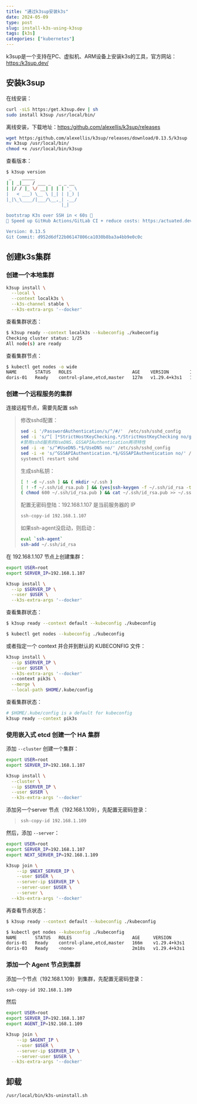 ```yaml
---
title: "通过k3sup安装k3s"
date: 2024-05-09
type: post
slug: install-k3s-using-k3sup
tags: [k3s]
categories: ["kubernetes"]
---
```


k3sup是一个支持在PC、虚拟机、ARM设备上安装k3s的工具，官方网站：<https:/k3sup.dev/>

## 安装k3sup

在线安装：

```bash
curl -sLS https:/get.k3sup.dev | sh
sudo install k3sup /usr/local/bin/
```

离线安装，下载地址：<https:/github.com/alexellis/k3sup/releases>

```bash
wget https:/github.com/alexellis/k3sup/releases/download/0.13.5/k3sup
mv k3sup /usr/local/bin/
chmod +x /usr/local/bin/k3sup
```

查看版本：

```bash
$ k3sup version
 _    _____
| | _|___ / ___ _   _ _ __
| |/ / |_ \/ __| | | | '_ \
|   < ___) \__ \ |_| | |_) |
|_|\_\____/|___/\__,_| .__/
                     |_|

bootstrap K3s over SSH in < 60s 🚀
🚀 Speed up GitHub Actions/GitLab CI + reduce costs: https:/actuated.dev

Version: 0.13.5
Git Commit: d952d6df22b06147806ca1030b8ba3a4bb9e0c0c
```



## 创建k3s集群

### 创建一个本地集群

```bash
k3sup install \
  --local \
  --context localk3s \
  --k3s-channel stable \
  --k3s-extra-args '--docker'
```

查看集群状态：

```bash
$ k3sup ready --context localk3s --kubeconfig ./kubeconfig
Checking cluster status: 1/25
All node(s) are ready
```

查看集群节点：

```bash
$ kubectl get nodes -o wide
NAME       STATUS   ROLES                       AGE    VERSION        INTERNAL-IP     EXTERNAL-IP   OS-IMAGE                KERNEL-VERSION                CONTAINER-RUNTIME
doris-01   Ready    control-plane,etcd,master   127m   v1.29.4+k3s1   192.168.1.107   <none>        CentOS Linux 7 (Core)   3.10.0-1160.71.1.el7.x86_64   docker:/25.0.4
```



### 创建一个远程服务的集群

连接远程节点，需要先配置 ssh

>
> 修改sshd配置：
>
> ```bash
> sed -i '/PasswordAuthentication/s/^/#/'  /etc/ssh/sshd_config
> sed -i 's/^[ ]*StrictHostKeyChecking.*/StrictHostKeyChecking no/g' /etc/ssh/ssh_config
> #禁用sshd服务的UseDNS、GSSAPIAuthentication两项特性
> sed -i -e 's/^#UseDNS.*$/UseDNS no/' /etc/ssh/sshd_config
> sed -i -e 's/^GSSAPIAuthentication.*$/GSSAPIAuthentication no/' /etc/ssh/sshd_config
> systemctl restart sshd
> ```
>
> 生成ssh私钥：
>
> ```bash
> [ ! -d ~/.ssh ] && ( mkdir ~/.ssh )
> [ ! -f ~/.ssh/id_rsa.pub ] && (yes|ssh-keygen -f ~/.ssh/id_rsa -t rsa -N "")
> ( chmod 600 ~/.ssh/id_rsa.pub ) && cat ~/.ssh/id_rsa.pub >> ~/.ssh/authorized_keys
> ```
>
> 配置无密码登陆：192.168.1.107 是当前服务器的 IP
>
> ```bash
> ssh-copy-id 192.168.1.107 
> ```
>
> 如果ssh-agent没启动，则启动：
>
> ```bash
> eval `ssh-agent`
> ssh-add ~/.ssh/id_rsa
> ```
>

在 192.168.1.107 节点上创建集群：

```bash
export USER=root
export SERVER_IP=192.168.1.107

k3sup install \
  --ip $SERVER_IP \
  --user $USER \
  --k3s-extra-args '--docker'
```

查看集群状态：

```bash
$ k3sup ready --context default --kubeconfig ./kubeconfig

$ kubectl get nodes --kubeconfig ./kubeconfig
```



或者指定一个 context 并合并到默认的 KUBECONFIG 文件：

```bash
k3sup install \
  --ip $SERVER_IP \
  --user $USER \
  --k3s-extra-args '--docker'
  --context pik3s \
  --merge \
  --local-path $HOME/.kube/config
```

查看集群状态：

```bash
# $HOME/.kube/config is a default for kubeconfig
k3sup ready --context pik3s
```

### 使用嵌入式 etcd 创建一个 HA 集群

添加 `--cluster` 创建一个集群：

```bash
export USER=root
export SERVER_IP=192.168.1.107

k3sup install \
  --cluster \
  --ip $SERVER_IP \
  --user $USER \
  --k3s-extra-args '--docker'
```

添加另一个server 节点（192.168.1.109），先配置无密码登录：

> ```bash
> ssh-copy-id 192.168.1.109
> ```

然后，添加 `--server`： 

```bash
export USER=root
export SERVER_IP=192.168.1.107
export NEXT_SERVER_IP=192.168.1.109

k3sup join \
	--ip $NEXT_SERVER_IP \
	--user $USER \
	--server-ip $SERVER_IP \
	--server-user $USER \
	--server \
  --k3s-extra-args '--docker'
```

再查看节点状态：

```bash
$ k3sup ready --context default --kubeconfig ./kubeconfig

$ kubectl get nodes --kubeconfig ./kubeconfig
NAME       STATUS   ROLES                       AGE     VERSION
doris-01   Ready    control-plane,etcd,master   166m    v1.29.4+k3s1
doris-03   Ready    <none>                      2m18s   v1.29.4+k3s1
```



### 添加一个 Agent 节点到集群

添加一个节点（192.168.1.109）到集群，先配置无密码登录：

```bash
ssh-copy-id 192.168.1.109
```

然后

```bash
export USER=root
export SERVER_IP=192.168.1.107
export AGENT_IP=192.168.1.109

k3sup join \
	--ip $AGENT_IP \
	--user $USER \
	--server-ip $SERVER_IP \
	--server-user $USER \
  --k3s-extra-args '--docker'
```

## 卸载

```bash
/usr/local/bin/k3s-uninstall.sh
```

